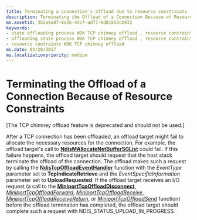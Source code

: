 ```yaml
---
title: Terminating a connection's offload due to resource constraints
description: Terminating the Offload of a Connection Because of Resource Constraints
ms.assetid: 3b2a9a87-8e2b-44cf-ad77-6d81822cb932
keywords:
- state offloading process WDK TCP chimney offload , resource contraints
- offloading state process WDK TCP chimney offload , resource contraints
- resource contraints WDK TCP chimney offload
ms.date: 04/20/2017
ms.localizationpriority: medium
---
```


# Terminating the Offload of a Connection Because of Resource Constraints


\[The TCP chimney offload feature is deprecated and should not be used.\]

After a TCP connection has been offloaded, an offload target might fail to allocate the necessary resources for the connection. For example, the offload target's call to [**NdisMAllocateNetBufferSGList**](https://msdn.microsoft.com/library/windows/hardware/ff562776) could fail. If this failure happens, the offload target should request that the host stack terminate the offload of the connection. The offload makes such a request by calling the [**NdisTcpOffloadEventHandler**](https://msdn.microsoft.com/library/windows/hardware/ff564595) function with the *EventType* parameter set to **TcpIndicateRetrieve** and the *EventSpecificInformation* parameter set to **UploadRequested**. If the offload target receives an I/O request (a call to the [**MiniportTcpOffloadDisconnect**](https://msdn.microsoft.com/library/windows/hardware/ff559457), [*MiniportTcpOffloadForward*](https://msdn.microsoft.com/library/windows/hardware/ff559458), [*MiniportTcpOffloadReceive*](https://msdn.microsoft.com/library/windows/hardware/ff559460), [*MiniportTcpOffloadReceiveReturn*](https://msdn.microsoft.com/library/windows/hardware/ff559462), or [*MiniportTcpOffloadSend*](https://msdn.microsoft.com/library/windows/hardware/ff559464) function) before the offload termination has completed, the offload target should complete such a request with NDIS\_STATUS\_UPLOAD\_IN\_PROGRESS.

 

 





